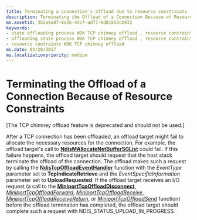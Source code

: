 ```yaml
---
title: Terminating a connection's offload due to resource constraints
description: Terminating the Offload of a Connection Because of Resource Constraints
ms.assetid: 3b2a9a87-8e2b-44cf-ad77-6d81822cb932
keywords:
- state offloading process WDK TCP chimney offload , resource contraints
- offloading state process WDK TCP chimney offload , resource contraints
- resource contraints WDK TCP chimney offload
ms.date: 04/20/2017
ms.localizationpriority: medium
---
```


# Terminating the Offload of a Connection Because of Resource Constraints


\[The TCP chimney offload feature is deprecated and should not be used.\]

After a TCP connection has been offloaded, an offload target might fail to allocate the necessary resources for the connection. For example, the offload target's call to [**NdisMAllocateNetBufferSGList**](https://msdn.microsoft.com/library/windows/hardware/ff562776) could fail. If this failure happens, the offload target should request that the host stack terminate the offload of the connection. The offload makes such a request by calling the [**NdisTcpOffloadEventHandler**](https://msdn.microsoft.com/library/windows/hardware/ff564595) function with the *EventType* parameter set to **TcpIndicateRetrieve** and the *EventSpecificInformation* parameter set to **UploadRequested**. If the offload target receives an I/O request (a call to the [**MiniportTcpOffloadDisconnect**](https://msdn.microsoft.com/library/windows/hardware/ff559457), [*MiniportTcpOffloadForward*](https://msdn.microsoft.com/library/windows/hardware/ff559458), [*MiniportTcpOffloadReceive*](https://msdn.microsoft.com/library/windows/hardware/ff559460), [*MiniportTcpOffloadReceiveReturn*](https://msdn.microsoft.com/library/windows/hardware/ff559462), or [*MiniportTcpOffloadSend*](https://msdn.microsoft.com/library/windows/hardware/ff559464) function) before the offload termination has completed, the offload target should complete such a request with NDIS\_STATUS\_UPLOAD\_IN\_PROGRESS.

 

 





